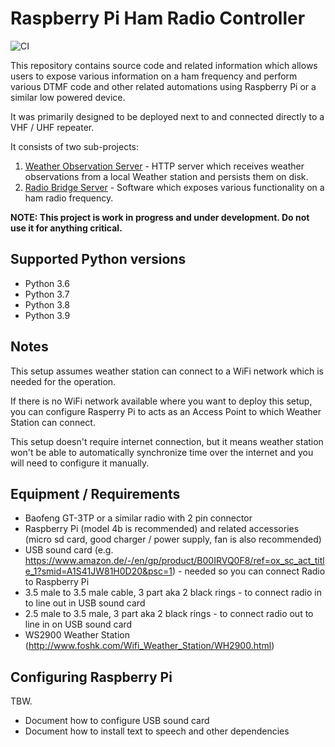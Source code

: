 # Raspberry Pi Ham Radio Controller

![CI](https://github.com/Kami/raspberry-pi-ham-radio/workflows/CI/badge.svg?branch=master)

This repository contains source code and related information which allows users to expose various
information on a ham frequency and perform various DTMF code and other related automations using
Raspberry Pi or a similar low powered device.

It was primarily designed to be deployed next to and connected directly to a VHF / UHF repeater.

It consists of two sub-projects:

1. [Weather Observation Server](wx_server/) - HTTP server which receives weather observations from a local
  Weather station and persists them on disk.
2. [Radio Bridge Server](radio_bridge/) - Software which exposes various functionality on a ham
  radio frequency.

**NOTE: This project is work in progress and under development. Do not use it for anything critical.**

## Supported Python versions

* Python 3.6
* Python 3.7
* Python 3.8
* Python 3.9

## Notes

This setup assumes weather station can connect to a WiFi network which is needed for the operation.

If there is no WiFi network available where you want to deploy this setup, you can configure
Rasperry Pi to acts as an Access Point to which Weather Station can connect.

This setup doesn't require internet connection, but it means weather station won't be able to
automatically synchronize time over the internet and you will need to configure it manually.

## Equipment / Requirements

* Baofeng GT-3TP or a similar radio with 2 pin connector
* Raspberry Pi (model 4b is recommended) and related accessories (micro sd card, good charger / power supply, fan is also recommended)
* USB sound card (e.g. https://www.amazon.de/-/en/gp/product/B00IRVQ0F8/ref=ox_sc_act_title_1?smid=A1S41JW81H0D20&psc=1) - needed so you can connect Radio to Raspberry Pi
* 3.5 male to 3.5 male cable, 3 part aka 2 black rings - to connect radio in to line out in USB sound card
* 2.5 male to 3.5 male, 3 part aka 2 black rings - to connect radio out to line in on USB sound card
* WS2900 Weather Station (http://www.foshk.com/Wifi_Weather_Station/WH2900.html)

## Configuring Raspberry Pi

TBW.

- Document how to configure USB sound card
- Document how to install text to speech and other dependencies
